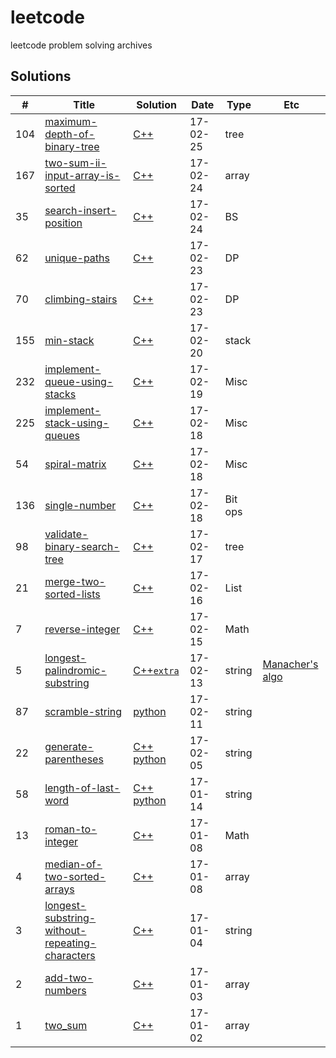 # leetcode
leetcode problem solving archives


## Solutions

| # | Title | Solution | Date | Type | Etc
|---| ----- | ---- | --------- | ---- | ---
|104|[maximum-depth-of-binary-tree](https://leetcode.com/problems/maximum-depth-of-binary-tree/)|[C++](https://github.com/huklee/leetcode/blob/master/algorithms/104.maximum-depth-of-binary-tree.cpp)|17-02-25|tree|
|167|[two-sum-ii-input-array-is-sorted](https://leetcode.com/problems/two-sum-ii-input-array-is-sorted/)|[C++](https://github.com/huklee/leetcode/blob/master/algorithms/167.two-sum-ii-input-array-is-sorted.cpp)|17-02-24|array|
|35|[search-insert-position](https://leetcode.com/problems/search-insert-position/)|[C++](https://github.com/huklee/leetcode/blob/master/algorithms/035.search-insert-position.cpp)|17-02-24|BS|
|62|[unique-paths](https://leetcode.com/problems/unique-paths/)|[C++](https://github.com/huklee/leetcode/blob/master/algorithms/062.unique-paths.cpp)|17-02-23|DP|
|70|[climbing-stairs](https://leetcode.com/problems/climbing-stairs/)|[C++](https://github.com/huklee/leetcode/blob/master/algorithms/070.climbing-stairs.cpp)|17-02-23|DP|
|155|[min-stack](https://leetcode.com/problems/min-stack/)|[C++](https://github.com/huklee/leetcode/blob/master/algorithms/155.min-stack.cpp)|17-02-20|stack|
|232|[implement-queue-using-stacks](https://leetcode.com/problems/implement-queue-using-stacks/)|[C++](https://github.com/huklee/leetcode/blob/master/algorithms/232.implement-queue-using-stacks.cpp)|17-02-19|Misc|
|225|[implement-stack-using-queues](https://leetcode.com/problems/implement-stack-using-queues/)|[C++](https://github.com/huklee/leetcode/blob/master/algorithms/225.implement-stack-using-queues.cpp)|17-02-18|Misc|
|54|[spiral-matrix](https://leetcode.com/problems/spiral-matrix/)|[C++](https://github.com/huklee/leetcode/blob/master/algorithms/054.spiral-matrix.cpp)|17-02-18|Misc|
|136|[single-number](https://leetcode.com/problems/single-number/)|[C++](https://github.com/huklee/leetcode/blob/master/algorithms/136.single-number.cpp)|17-02-18|Bit ops|
|98|[validate-binary-search-tree](https://leetcode.com/problems/validate-binary-search-tree/)|[C++](https://github.com/huklee/leetcode/blob/master/algorithms/098.validate-binary-search-tree.cpp)|17-02-17|tree|
|21|[merge-two-sorted-lists](https://leetcode.com/problems/merge-two-sorted-lists/)|[C++](https://github.com/huklee/leetcode/blob/master/algorithms/021.merge-two-sorted-lists.cpp)|17-02-16|List|
|7|[reverse-integer](https://leetcode.com/problems/reverse-integer/)|[C++](https://github.com/huklee/leetcode/blob/master/algorithms/007.reverse-integer.cpp)|17-02-15|Math|
|5|[longest-palindromic-substring](https://leetcode.com/problems/longest-palindromic-substring/)|[C++](https://github.com/huklee/leetcode/blob/master/algorithms/005.longest-palindromic-substring.cpp)[`extra`](https://github.com/huklee/leetcode/blob/master/algorithms/005.Manacher_algo.cpp)|17-02-13|string|[Manacher's algo](http://articles.leetcode.com/longest-palindromic-substring-part-ii/)
|87|[scramble-string](https://leetcode.com/problems/scramble-string/)|[python](https://github.com/huklee/leetcode/blob/master/algorithms/087.scramble-string.py)|17-02-11|string
|22|[generate-parentheses](https://leetcode.com/problems/generate-parentheses/)|[C++](https://github.com/huklee/leetcode/blob/master/algorithms/022.generate-parentheses.cpp) [python](https://github.com/huklee/leetcode/blob/master/algorithms/022.generate-parentheses.py)|17-02-05|string
|58|[length-of-last-word](https://leetcode.com/problems/length-of-last-word/)|[C++](https://github.com/huklee/leetcode/blob/master/algorithms/058.length-of-last-word.cpp) [python](https://github.com/huklee/leetcode/blob/master/algorithms/058.length-of-last-word.py)|17-01-14|string
|13|[roman-to-integer](https://leetcode.com/problems/roman-to-integer/)|[C++](https://github.com/huklee/leetcode/blob/master/algorithms/013.roman-to-integer.py)|17-01-08|Math
|4|[median-of-two-sorted-arrays](https://leetcode.com/problems/median-of-two-sorted-arrays/)|[C++](https://github.com/huklee/leetcode/blob/master/algorithms/004.median-of-two-sorted-arrays.cpp)|17-01-08|array
|3|[longest-substring-without-repeating-characters](https://leetcode.com/problems/longest-substring-without-repeating-characters/)|[C++](https://github.com/huklee/leetcode/blob/master/algorithms/003.longest-substring-without-repeating-characters.cpp)|17-01-04|string
|2|[add-two-numbers](https://leetcode.com/problems/add-two-numbers/)|[C++](https://github.com/huklee/leetcode/blob/master/algorithms/002.add-two-numbers.cpp)|17-01-03|array
|1|[two_sum](https://leetcode.com/problems/two-sum/)|[C++](https://github.com/huklee/leetcode/blob/master/algorithms/001.two_Sum.cpp)|17-01-02|array
